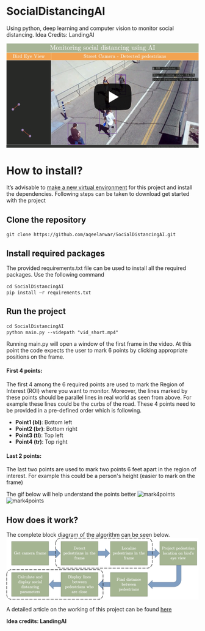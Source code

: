 # SocialDistancingAI
Using python, deep learning and computer vision to monitor social distancing.
Idea Credits: LandingAI

[![Watch the video](/images/cover.png)](https://www.youtube.com/watch?v=kxFwbn7Tap0&feature=emb_title)

# How to install?
It’s advisable to [make a new virtual environment](https://towardsdatascience.com/setting-up-python-platform-for-machine-learning-projects-cfd85682c54b) for this project and install the dependencies. Following steps can be taken to download get started with the project

## Clone the repository
```
git clone https://github.com/aqeelanwar/SocialDistancingAI.git
```
## Install required packages
The provided requirements.txt file can be used to install all the required packages. Use the following command

```
cd SocialDistancingAI
pip install –r requirements.txt
```


## Run the project
```
cd SocialDistancingAI
python main.py --videpath "vid_short.mp4"
```

Running main.py will open a window of the first frame in the video. At this point the code expects the user to mark 6 points by clicking appropriate positions on the frame.

#### First 4 points:
The first 4 among the 6 required points are used to mark the Region of Interest (ROI) where you want to monitor. Moreover, the lines marked by these points should be parallel lines in real world as seen from above. For example these lines could be the curbs of the road.
These 4 points need to be provided in a pre-defined order which is following.

* __Point1 (bl)__: Bottom left
* __Point2 (br)__: Bottom right
* __Point3 (tl)__: Top left
* __Point4 (tr)__: Top right



#### Last 2 points:
The last two points are used to mark two points 6 feet apart in the region of interest. For example this could be a person's height (easier to mark on the frame)

The gif below will help understand the points better
![mark4points](images/mark4points.gif)
![mark4points](images/pedestrian.gif)

## How does it work?
The complete block diagram of the algorithm can be seen below.
![Block Diagram](images/block_diagram.png)

A detailed article on the working of this project can be found [here](https://medium.com/@aqeel.anwar/monitoring-social-distancing-using-ai-c5b81da44c9f)

__Idea credits: LandingAI__
